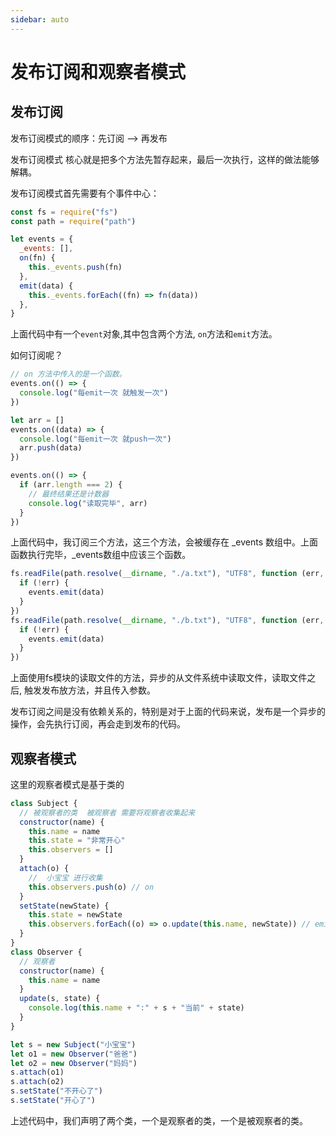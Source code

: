 ```yaml
---
sidebar: auto
---
```


# 发布订阅和观察者模式

## 发布订阅

发布订阅模式的顺序：先订阅 --> 再发布

发布订阅模式 核心就是把多个方法先暂存起来，最后一次执行，这样的做法能够解耦。

发布订阅模式首先需要有个事件中心：
```js
const fs = require("fs")
const path = require("path")

let events = {
  _events: [],
  on(fn) {
    this._events.push(fn)
  },
  emit(data) {
    this._events.forEach((fn) => fn(data))
  },
}
```
上面代码中有一个`event`对象,其中包含两个方法, `on`方法和`emit`方法。

如何订阅呢？

```js
// on 方法中传入的是一个函数。
events.on(() => {
  console.log("每emit一次 就触发一次")
})

let arr = []
events.on((data) => {
  console.log("每emit一次 就push一次")
  arr.push(data)
})

events.on(() => {
  if (arr.length === 2) {
    // 最终结果还是计数器
    console.log("读取完毕", arr)
  }
})
```
上面代码中，我订阅三个方法，这三个方法，会被缓存在 _events 数组中。上面函数执行完毕，_events数组中应该三个函数。

```js
fs.readFile(path.resolve(__dirname, "./a.txt"), "UTF8", function (err, data) {
  if (!err) {
    events.emit(data)
  }
})
fs.readFile(path.resolve(__dirname, "./b.txt"), "UTF8", function (err, data) {
  if (!err) {
    events.emit(data)
  }
})
```

上面使用fs模块的读取文件的方法，异步的从文件系统中读取文件，读取文件之后, 触发发布放方法，并且传入参数。

发布订阅之间是没有依赖关系的，特别是对于上面的代码来说，发布是一个异步的操作，会先执行订阅，再会走到发布的代码。

## 观察者模式

这里的观察者模式是基于类的

```js
class Subject {
  // 被观察者的类  被观察者 需要将观察者收集起来
  constructor(name) {
    this.name = name
    this.state = "非常开心"
    this.observers = []
  }
  attach(o) {
    //  小宝宝 进行收集
    this.observers.push(o) // on
  }
  setState(newState) {
    this.state = newState
    this.observers.forEach((o) => o.update(this.name, newState)) // emit
  }
}
class Observer {
  // 观察者
  constructor(name) {
    this.name = name
  }
  update(s, state) {
    console.log(this.name + ":" + s + "当前" + state)
  }
}

let s = new Subject("小宝宝")
let o1 = new Observer("爸爸")
let o2 = new Observer("妈妈")
s.attach(o1)
s.attach(o2)
s.setState("不开心了")
s.setState("开心了")
```

上述代码中，我们声明了两个类，一个是观察者的类，一个是被观察者的类。